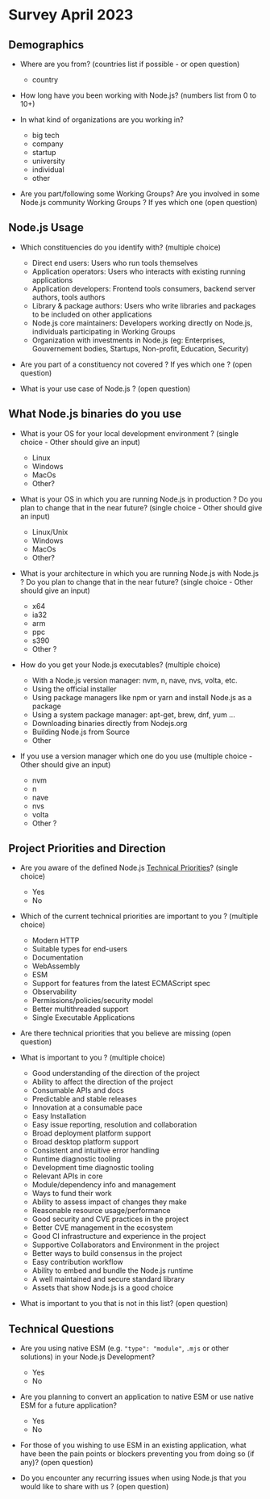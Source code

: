 # Survey April 2023

## Demographics

- Where are you from? (countries list if possible - or open question)
    - country

- How long have you been working with Node.js? (numbers list from 0 to 10+)

- In what kind of organizations are you working in?
    - big tech
    - company
    - startup
    - university
    - individual
    - other

- Are you part/following some Working Groups? Are you involved in some Node.js community  Working Groups ? If yes which one (open question)

## Node.js Usage

- Which constituencies do you identify with? (multiple choice)
    - Direct end users: Users who run tools themselves
    - Application operators: Users who interacts with existing running applications
    - Application developers: Frontend tools consumers, backend server authors, tools authors
    - Library & package authors: Users who write libraries and packages to be included on other applications
    - Node.js core maintainers: Developers working directly on Node.js, individuals participating in Working Groups
    - Organization with investments in Node.js (eg: Enterprises, Gouvernement bodies, Startups, Non-profit, Education, Security)

- Are you part of a constituency not covered ? If yes which one ? (open question)

- What is your use case of Node.js ? (open question)

## What Node.js binaries do you use

- What is your OS for your local development environment ? (single choice - Other should give an input)
	- Linux
	- Windows
	- MacOs
	- Other?

- What is your OS in which you are running Node.js in production ? Do you plan to change that in the near future? (single choice - Other should give an input)
	- Linux/Unix
	- Windows
	- MacOs
	- Other?

- What is your architecture in which you are running Node.js with Node.js ? Do you plan to change that in the near future? (single choice - Other should give an input)
    - x64
    - ia32
    - arm
    - ppc
    - s390
    - Other ?

- How do you get your Node.js executables? (multiple choice)
    - With a Node.js version manager: nvm, n, nave, nvs, volta, etc.
    - Using the official installer
    - Using package managers like npm or yarn and install Node.js as a package
    - Using a system package manager: apt-get, brew, dnf, yum …
    - Downloading binaries directly from Nodejs.org
    - Building Node.js from Source
    - Other

- If you use a version manager which one do you use (multiple choice - Other should give an input)
    - nvm
    - n
    - nave
    - nvs
    - volta
    - Other ?

## Project Priorities and Direction

- Are you aware of the defined Node.js [Technical Priorities](https://github.com/nodejs/node/blob/main/doc/contributing/technical-priorities.md)? (single choice)
    - Yes
    - No

- Which of the current technical priorities are important to you ? (multiple choice)
    - Modern HTTP
    - Suitable types for end-users
    - Documentation
    - WebAssembly
    - ESM
    - Support for features from the latest ECMAScript spec
    - Observability
    - Permissions/policies/security model
    - Better multithreaded support
    - Single Executable Applications

- Are there technical priorities that you believe are missing (open question)

- What is important to you ? (multiple choice)
    - Good understanding of the direction of the project
    - Ability to affect the direction of the project
    - Consumable APIs and docs
    - Predictable and stable releases
    - Innovation at a consumable pace
    - Easy Installation
    - Easy issue reporting, resolution and collaboration
    - Broad deployment platform support
    - Broad desktop platform support
    - Consistent and intuitive error handling
    - Runtime diagnostic tooling
    - Development time diagnostic tooling
    - Relevant APIs in core
    - Module/dependency info and management
    - Ways to fund their work
    - Ability to assess impact of changes they make
    - Reasonable resource usage/performance
    - Good security and CVE practices in the project
    - Better CVE management in the ecosystem
    - Good CI infrastructure and experience in the project
    - Supportive Collaborators and Environment in the project
    - Better ways to build consensus in the project
    - Easy contribution workflow
    - Ability to embed and bundle the Node.js runtime
    - A well maintained and secure standard library
    - Assets that show Node.js is a good choice

- What is important to you that is not in this list? (open question)

## Technical Questions

- Are you using native ESM (e.g. `"type": "module"`,  `.mjs` or other solutions) in your Node.js Development?
    - Yes
    - No

- Are you planning to convert an application to native ESM or use native ESM for a future application?
    - Yes
    - No
    
- For those of you wishing to use ESM in an existing application, what have been the pain points or blockers preventing you from doing so (if any)? (open question)

- Do you encounter any recurring issues when using Node.js that you would like to share with us ? (open question)